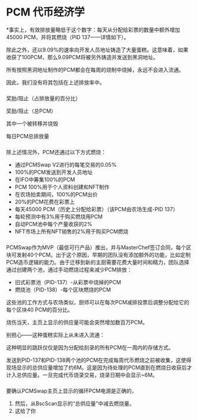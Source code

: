 # PCM 代币经济学



\*事实上，有效排放量略低于这个数字：每天从分配给彩票的数量中额外增加45000 PCM，并将其燃烧（PID 137——详情如下）。

除此之外，还以9.09%的速率向开发人员地址铸造了大量蛋糕。这意味着，如果收获了100PCM，那么9.09PCM将被另外铸造并发送到黑洞地址。

所有按照黑洞地址制作的PCM都会在每周的烧制中烧掉，永远不会进入流通。

因此，我们没有将其包括在上述排放率中。

### &#x20;<a href="#distribution" id="distribution"></a>

奖励/阻止（占排放量的百分比）

奖励/阻止（总PCM）

其中一个被转移并烧毁

每日PCM总排放量

### &#x20;<a href="#other-deflationary-mechanics" id="other-deflationary-mechanics"></a>

除上述情况外，PCM还通过以下方式燃烧：

* 通过PCMSwap V2进行的每笔交易的0.05%
* 100%的PCM发送到开发人员地址
* 在IFO中筹集100%的PCM
* PCM 100%用于个人资料创建和NFT制作
* 在农场拍卖期间，100%的PCM出价
* 20%的PCM花费在彩票上
* 每天45000 PCM（历史上分配给彩票）（该PCM由农场生成-PID 137）
* 每轮预测中有3%用于购买燃烧用PCM
* 自动PCM池中每个产量收获的2%
* NFT市场上所有NFT销售的2%用于购买PCM燃烧

### &#x20;<a href="#why-is-the-cake-burn-manual" id="why-is-the-cake-burn-manual"></a>

PCMSwap作为MVP（最低可行产品）推出，并与MasterChef签订合同，每个区块可发射40个PCM。出于这个原因，早期的团队没有添加额外的功能，比如定制PCM造币逻辑的能力。由于迁移到新的主厨需要花费大量时间和精力，团队选择通过创建两个池，通过手动燃烧过程来减少PCM排放：

* 旧式彩票池（PID-137）-从彩票中烧掉的PCM
* 燃烧池（PID-138）-每个区块燃烧的PCM

这些池的工作方式与农场类似，厨师可以在每次PCM减排投票后调整分配给它的每个区块40 PCM的百分比。

烧伤当天，主页上显示的供应量可能会突然增加数百万PCM。

别担心——这种蛋糕实际上从未进入流通：

这种明显的跳跃仅仅是因为分配给刻录的所有PCM在一周内的存储方式。

发送到PID-137和PID-138两个池的PCM在完成每周代币燃烧之前被收集，这使得现场显示的总供应量增加了约6M。这是因为待处理的PCM直到在燃烧日收获后才计入总供应量。一旦完成代币烧录交易，烧录日期中会显示\~6M。

### &#x20;<a href="#how-to-confirm-cake-supply-for-yourself" id="how-to-confirm-cake-supply-for-yourself"></a>

要确认PCMSwap主页上显示的循环PCM电源是正确的，

1. 然后，从BscScan显示的“总供应量”中减去燃烧量。
2. 这给了你

